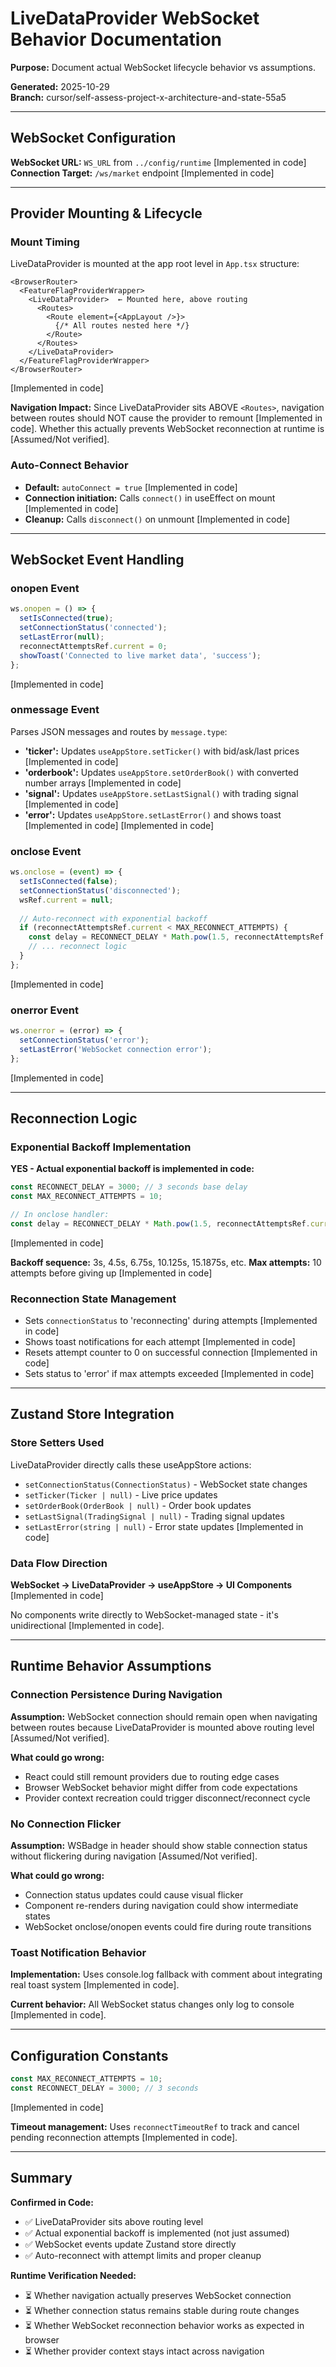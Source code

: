 # LiveDataProvider WebSocket Behavior Documentation

**Purpose:** Document actual WebSocket lifecycle behavior vs assumptions.

**Generated:** 2025-10-29  
**Branch:** cursor/self-assess-project-x-architecture-and-state-55a5

---

## WebSocket Configuration

**WebSocket URL:** `WS_URL` from `../config/runtime` [Implemented in code]
**Connection Target:** `/ws/market` endpoint [Implemented in code]

---

## Provider Mounting & Lifecycle

### Mount Timing
LiveDataProvider is mounted at the app root level in `App.tsx` structure:
```
<BrowserRouter>
  <FeatureFlagProviderWrapper>
    <LiveDataProvider>  ← Mounted here, above routing
      <Routes>
        <Route element={<AppLayout />}>
          {/* All routes nested here */}
        </Route>
      </Routes>
    </LiveDataProvider>
  </FeatureFlagProviderWrapper>
</BrowserRouter>
```
[Implemented in code]

**Navigation Impact:** Since LiveDataProvider sits ABOVE `<Routes>`, navigation between routes should NOT cause the provider to remount [Implemented in code]. Whether this actually prevents WebSocket reconnection at runtime is [Assumed/Not verified].

### Auto-Connect Behavior
- **Default:** `autoConnect = true` [Implemented in code]
- **Connection initiation:** Calls `connect()` in useEffect on mount [Implemented in code]
- **Cleanup:** Calls `disconnect()` on unmount [Implemented in code]

---

## WebSocket Event Handling

### onopen Event
```javascript
ws.onopen = () => {
  setIsConnected(true);
  setConnectionStatus('connected');
  setLastError(null);
  reconnectAttemptsRef.current = 0;
  showToast('Connected to live market data', 'success');
};
```
[Implemented in code]

### onmessage Event
Parses JSON messages and routes by `message.type`:
- **'ticker':** Updates `useAppStore.setTicker()` with bid/ask/last prices [Implemented in code]
- **'orderbook':** Updates `useAppStore.setOrderBook()` with converted number arrays [Implemented in code]  
- **'signal':** Updates `useAppStore.setLastSignal()` with trading signal [Implemented in code]
- **'error':** Updates `useAppStore.setLastError()` and shows toast [Implemented in code]
[Implemented in code]

### onclose Event
```javascript
ws.onclose = (event) => {
  setIsConnected(false);
  setConnectionStatus('disconnected');
  wsRef.current = null;
  
  // Auto-reconnect with exponential backoff
  if (reconnectAttemptsRef.current < MAX_RECONNECT_ATTEMPTS) {
    const delay = RECONNECT_DELAY * Math.pow(1.5, reconnectAttemptsRef.current);
    // ... reconnect logic
  }
};
```
[Implemented in code]

### onerror Event
```javascript
ws.onerror = (error) => {
  setConnectionStatus('error');
  setLastError('WebSocket connection error');
};
```
[Implemented in code]

---

## Reconnection Logic

### Exponential Backoff Implementation
**YES - Actual exponential backoff is implemented in code:**

```javascript
const RECONNECT_DELAY = 3000; // 3 seconds base delay
const MAX_RECONNECT_ATTEMPTS = 10;

// In onclose handler:
const delay = RECONNECT_DELAY * Math.pow(1.5, reconnectAttemptsRef.current);
```
[Implemented in code]

**Backoff sequence:** 3s, 4.5s, 6.75s, 10.125s, 15.1875s, etc.
**Max attempts:** 10 attempts before giving up [Implemented in code]

### Reconnection State Management
- Sets `connectionStatus` to 'reconnecting' during attempts [Implemented in code]
- Shows toast notifications for each attempt [Implemented in code]
- Resets attempt counter to 0 on successful connection [Implemented in code]
- Sets status to 'error' if max attempts exceeded [Implemented in code]

---

## Zustand Store Integration

### Store Setters Used
LiveDataProvider directly calls these useAppStore actions:
- `setConnectionStatus(ConnectionStatus)` - WebSocket state changes
- `setTicker(Ticker | null)` - Live price updates  
- `setOrderBook(OrderBook | null)` - Order book updates
- `setLastSignal(TradingSignal | null)` - Trading signal updates
- `setLastError(string | null)` - Error state updates
[Implemented in code]

### Data Flow Direction
**WebSocket → LiveDataProvider → useAppStore → UI Components**
[Implemented in code]

No components write directly to WebSocket-managed state - it's unidirectional [Implemented in code].

---

## Runtime Behavior Assumptions

### Connection Persistence During Navigation
**Assumption:** WebSocket connection should remain open when navigating between routes because LiveDataProvider is mounted above routing level [Assumed/Not verified].

**What could go wrong:** 
- React could still remount providers due to routing edge cases
- Browser WebSocket behavior might differ from code expectations  
- Provider context recreation could trigger disconnect/reconnect cycle

### No Connection Flicker
**Assumption:** WSBadge in header should show stable connection status without flickering during navigation [Assumed/Not verified].

**What could go wrong:**
- Connection status updates could cause visual flicker
- Component re-renders during navigation could show intermediate states
- WebSocket onclose/onopen events could fire during route transitions

### Toast Notification Behavior
**Implementation:** Uses console.log fallback with comment about integrating real toast system [Implemented in code].

**Current behavior:** All WebSocket status changes only log to console [Implemented in code].

---

## Configuration Constants

```javascript
const MAX_RECONNECT_ATTEMPTS = 10;
const RECONNECT_DELAY = 3000; // 3 seconds
```
[Implemented in code]

**Timeout management:** Uses `reconnectTimeoutRef` to track and cancel pending reconnection attempts [Implemented in code].

---

## Summary

**Confirmed in Code:**
- ✅ LiveDataProvider sits above routing level
- ✅ Actual exponential backoff is implemented (not just assumed)
- ✅ WebSocket events update Zustand store directly
- ✅ Auto-reconnect with attempt limits and proper cleanup

**Runtime Verification Needed:**
- ⏳ Whether navigation actually preserves WebSocket connection
- ⏳ Whether connection status remains stable during route changes  
- ⏳ Whether WebSocket reconnection behavior works as expected in browser
- ⏳ Whether provider context stays intact across navigation